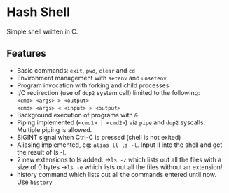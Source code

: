 Hash Shell
==============

Simple shell written in C.


Features
--------

* Basic commands: `exit`, `pwd`, `clear` and `cd`
* Environment management with `setenv` and `unsetenv`
* Program invocation with forking and child processes
* I/O redirection (use of `dup2` system call) limited to the following:  
        `<cmd> <args> > <output>`  
        `<cmd> <args> < <input> > <output>`
* Background execution of programs with `&`
* Piping implemented (`<cmd1> | <cmd2>`) via `pipe` and `dup2` syscalls. Multiple piping is allowed.
* SIGINT signal when Ctrl-C is pressed (shell is not exited)
* Aliasing implemented, eg: `alias ll ls -l`. Input ll into the shell and get the result of ls -l.
* 2 new extensions to ls added: 
->`ls -z` which lists out all the files with a size of 0 bytes 
->`ls -e` which lists out all the files without an extension!
* history command which lists out all the commands entered until now. Use `history`

